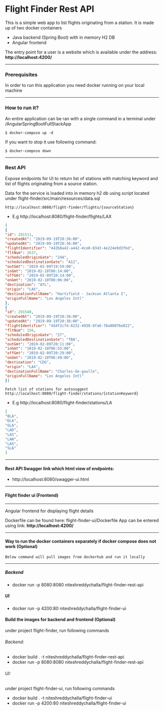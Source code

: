 # Flight Finder Rest API

This is a simple web app to list flights originating from a station. It is made up of two 
docker containers
- Java backend (Spring Boot) with in memory H2 DB 
- Angular frontend

The entry point for a user is a website which is available under the
address: **http://localhost:4200/**

---

### Prerequisites

In order to run this application you need docker running on your local machine

---
### How to run it?

An entire application can be ran with a single command in a terminal under /AngularSpringBootFullStackApp

```
$ docker-compose up -d
```

If you want to stop it use following command:

```
$ docker-compose down
```
---

### Rest API

Expose endpoints for UI to return list of stations with matching keyword and list of 
flights originating from a source station. 

Data for the service is loaded into in memory h2 db using script located under flight-finder/src/main/resources/data.sql 
```
http://localhost:8080/flight-finder/flights/{sourceStation}
```
- E.g http://localhost:8080/flight-finder/flights/LAX

```json
[
{
"id": 291511,
"createdAt": "2019-09-19T20:36:00",
"updatedAt": "2019-09-19T20:36:00",
"flightIdentifier": "442b8a42-a442-4ce0-8343-4e224e9d3fbd",
"fltNum": 2637,
"scheduledOriginGate": "24A",
"scheduledDestinationGate": "A12",
"outGmt": "2019-02-09T19:59:00",
"inGmt": "2019-02-10T00:14:00",
"offGmt": "2019-02-09T20:14:00",
"onGmt": "2019-02-10T00:06:00",
"destination": "ATL",
"origin": "LAX",
"destinationFullName": "Hartsfield - Jackson Atlanta I",
"originFullName": "Los Angeles Intl"
},
{
"id": 291540,
"createdAt": "2019-09-19T20:36:00",
"updatedAt": "2019-09-19T20:36:00",
"flightIdentifier": "4d4f2c7d-8232-4938-8fa0-70a08076e022",
"fltNum": 156,
"scheduledOriginGate": "27",
"scheduledDestinationGate": "TBA",
"outGmt": "2019-02-09T20:11:00",
"inGmt": "2019-02-10T06:55:00",
"offGmt": "2019-02-09T20:29:00",
"onGmt": "2019-02-10T06:49:00",
"destination": "CDG",
"origin": "LAX",
"destinationFullName": "Charles-de-gaulle",
"originFullName": "Los Angeles Intl"
}]

```
```text
Fetch list of stations for autosuggest
http://localhost:8080/flight-finder/stations/{stationKeyword}
```
 
- E.g http://localhost:8080/flight-finder/stations/LA

```json
[
"BLA",
"DLA",
"GLA",
"LAD",
"LAS",
"LAW",
"LAX",
"SLA"
]
```
---
#### Rest API Swagger link which html view of endpoints: 

- http://localhost:8080/swagger-ui.html
---
#### Flight finder ui (Frontend)
---
Angular frontend for displaying flight details

Dockerfile can be found here:  flight-finder-ui/Dockerfile
App can be entered using link: **http://localhost:4200/**

---
####  Way to run the docker containers separately if docker compose does not work (Optional)

```text
Below command will pull images from dockerhub and run it locally
```
---
##### Backend
- docker run -p 8080:8080 niteshreddychalla/flight-finder-rest-api 

##### UI

- docker run -p 4200:80 niteshreddychalla/flight-finder-ui

#### Build the images for backend and frontend (Optional)

under project flight-finder, run following commands
###### Backend:

- docker build . -t niteshreddychalla/flight-finder-rest-api
- docker run -p 8080:8080 niteshreddychalla/flight-finder-rest-api 

###### UI:
under project flight-finder-ui, run following commands


- docker build . -t niteshreddychalla/flight-finder-ui
- docker run -p 4200:80 niteshreddychalla/flight-finder-ui 

